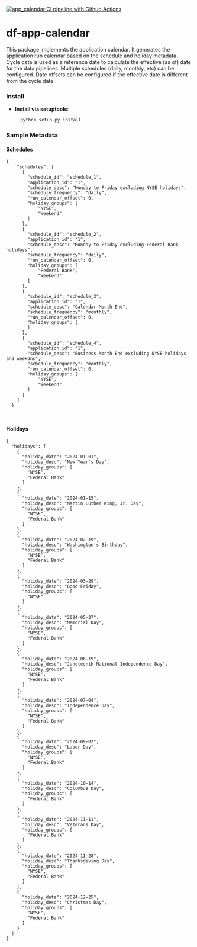 [![app_calendar CI pipeline with Github Actions](https://github.com/dexplorer/df-app-calendar/actions/workflows/ci.yml/badge.svg)](https://github.com/dexplorer/df-app-calendar/actions/workflows/ci.yml)

# df-app-calendar

This package implements the application calendar. It generates the application run calendar based on the schedule and holiday metadata. Cycle date is used as a reference date to calculate the effective (as of) date for the data pipelines. Multiple schedules (daily, monthly, etc) can be configured. Date offsets can be configured if the effective date is different from the cycle date.

### Install

- **Install via setuptools**:
  ```sh
    python setup.py install
  ```

### Sample Metadata

#### Schedules
```
{
    "schedules": [
      {
        "schedule_id": "schedule_1",
        "application_id": "1",
        "schedule_desc": "Monday to Friday excluding NYSE holidays",
        "schedule_frequency": "daily",
        "run_calendar_offset": 0, 
        "holiday_groups": [
            "NYSE", 
            "Weekend" 
        ]
      },
      {
        "schedule_id": "schedule_2",
        "application_id": "1",
        "schedule_desc": "Monday to Friday excluding Federal Bank holidays",
        "schedule_frequency": "daily",
        "run_calendar_offset": 0, 
        "holiday_groups": [
            "Federal Bank",
            "Weekend"
        ]
      },
      {
        "schedule_id": "schedule_3",
        "application_id": "1",
        "schedule_desc": "Calendar Month End",
        "schedule_frequency": "monthly",
        "run_calendar_offset": 0, 
        "holiday_groups": [
        ]
      },
      {
        "schedule_id": "schedule_4",
        "application_id": "1",
        "schedule_desc": "Business Month End excluding NYSE holidays and weekdns",
        "schedule_frequency": "monthly",
        "run_calendar_offset": 0, 
        "holiday_groups": [
            "NYSE", 
            "Weekend" 
        ]
      }
    ]
  }
  
  
  ```

#### Holidays
```
{
  "holidays": [
    {
      "holiday_date": "2024-01-01",
      "holiday_desc": "New Year's Day",
      "holiday_groups": [
        "NYSE",
        "Federal Bank"
      ]
    },
    {
      "holiday_date": "2024-01-15",
      "holiday_desc": "Martin Luther King, Jr. Day",
      "holiday_groups": [
        "NYSE",
        "Federal Bank"
      ]
    },
    {
      "holiday_date": "2024-02-19",
      "holiday_desc": "Washington's Birthday",
      "holiday_groups": [
        "NYSE",
        "Federal Bank"
      ]
    },
    {
      "holiday_date": "2024-03-29",
      "holiday_desc": "Good Friday",
      "holiday_groups": [
        "NYSE"
      ]
    },
    {
      "holiday_date": "2024-05-27",
      "holiday_desc": "Memorial Day",
      "holiday_groups": [
        "NYSE",
        "Federal Bank"
      ]
    },
    {
      "holiday_date": "2024-06-19",
      "holiday_desc": "Juneteenth National Independence Day",
      "holiday_groups": [
        "NYSE",
        "Federal Bank"
      ]
    },
    {
      "holiday_date": "2024-07-04",
      "holiday_desc": "Independence Day",
      "holiday_groups": [
        "NYSE",
        "Federal Bank"
      ]
    },
    {
      "holiday_date": "2024-09-02",
      "holiday_desc": "Labor Day",
      "holiday_groups": [
        "NYSE",
        "Federal Bank"
      ]
    },
    {
      "holiday_date": "2024-10-14",
      "holiday_desc": "Columbus Day",
      "holiday_groups": [
        "Federal Bank"
      ]
    },
    {
      "holiday_date": "2024-11-11",
      "holiday_desc": "Veterans Day",
      "holiday_groups": [
        "Federal Bank"
      ]
    },
    {
      "holiday_date": "2024-11-28",
      "holiday_desc": "Thanksgiving Day",
      "holiday_groups": [
        "NYSE",
        "Federal Bank"
      ]
    },
    {
      "holiday_date": "2024-12-25",
      "holiday_desc": "Christmas Day",
      "holiday_groups": [
        "NYSE",
        "Federal Bank"
      ]
    }
  ]
}

```
